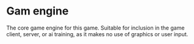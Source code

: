 # Gam engine

The core game engine for this game. Suitable for inclusion in the game client,
server, or ai training, as it makes no use of graphics or user input.
